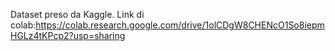Dataset preso da Kaggle.
Link di colab:https://colab.research.google.com/drive/1olCDgW8CHENcO1So8iepmHGLz4tKPcp2?usp=sharing
